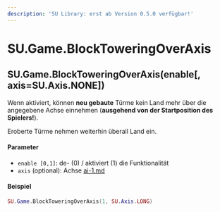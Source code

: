 ```yaml
---
description: 'SU Library: erst ab Version 0.5.0 verfügbar!'
---
```


# SU.Game.BlockToweringOverAxis

## SU.Game.BlockToweringOverAxis(enable\[, axis=SU.Axis.NONE])

Wenn aktiviert, können **neu gebaute** Türme kein Land mehr über die angegebene Achse einnehmen (**ausgehend von der Startposition des Spielers!**).

Eroberte Türme nehmen weiterhin überall Land ein.

#### Parameter

* `enable [0,1]`: de- (0) / aktiviert (1) die Funktionalität
* `axis` (optional): Achse [ai-1.md](../../su-api-enums/ai-1.md "mention")

#### Beispiel

```lua
SU.Game.BlockToweringOverAxis(1, SU.Axis.LONG)
```
